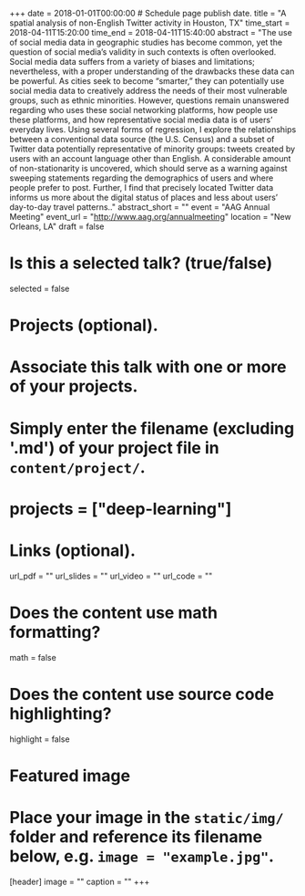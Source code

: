 +++
date = 2018-01-01T00:00:00  # Schedule page publish date.
title = "A spatial analysis of non-English Twitter activity in Houston, TX"
time_start = 2018-04-11T15:20:00
time_end = 2018-04-11T15:40:00
abstract = "The use of social media data in geographic studies has become common, yet the question of social media’s validity in such contexts is often overlooked. Social media data suffers from a variety of biases and limitations; nevertheless, with a proper understanding of the drawbacks these data can be powerful. As cities seek to become “smarter,” they can potentially use social media data to creatively address the needs of their most vulnerable groups, such as ethnic minorities. However, questions remain unanswered regarding who uses these social networking platforms, how people use these platforms, and how representative social media data is of users’ everyday lives. Using several forms of regression, I explore the relationships between a conventional data source (the U.S. Census) and a subset of Twitter data potentially representative of minority groups: tweets created by users with an account language other than English. A considerable amount of non-stationarity is uncovered, which should serve as a warning against sweeping statements regarding the demographics of users and where people prefer to post. Further, I find that precisely located Twitter data informs us more about the digital status of places and less about users’ day-to-day travel patterns.."
abstract_short = ""
event = "AAG Annual Meeting"
event_url = "http://www.aag.org/annualmeeting"
location = "New Orleans, LA"
draft = false

# Is this a selected talk? (true/false)
selected = false

# Projects (optional).
#   Associate this talk with one or more of your projects.
#   Simply enter the filename (excluding '.md') of your project file in `content/project/`.
#   projects = ["deep-learning"]

# Links (optional).
url_pdf = ""
url_slides = ""
url_video = ""
url_code = ""

# Does the content use math formatting?
math = false

# Does the content use source code highlighting?
highlight = false

# Featured image
# Place your image in the `static/img/` folder and reference its filename below, e.g. `image = "example.jpg"`.
[header]
image = ""
caption = ""
+++

